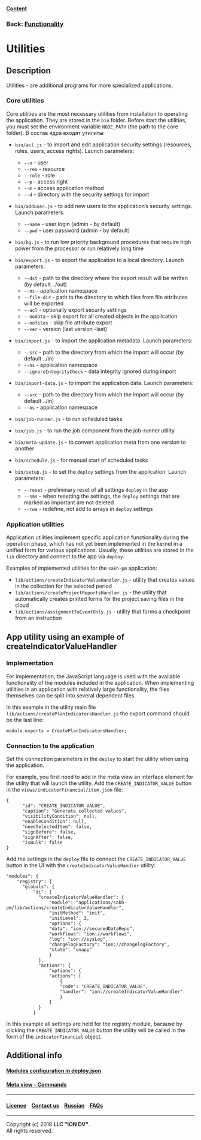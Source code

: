#### [Content](/docs/en/index.md)

### Back: [Functionality](/docs/en/2_system_description/functionality/functionality.md)

# Utilities

## Description

Utilities - are additional programs for more specialized applications.

### Core utilities

Core utilities are the most necessary utilities from installation to operating the application. They are stored in the `bin` folder. Before start the utilities, you must set the environment variable `NODE_PATH` (the path to the core folder).
В состав ядра входят утилиты:

- `bin/acl.js` - to import and edit application security settings (resources, roles, users, access rights). Launch parameters:  
    - `--u` - user   
    - `--res` - resource  
    - `--role` - role  
    - `--p` - access right
    - `--m` - access application method   
    - `--d` - directory with the security settings for import

- `bin/adduser.js` - to add new users to the application’s security settings. Launch parameters:
    - `--name` - user login (admin - by default)   
    - `--pwd` - user password (admin - by default)   

- `bin/bg.js` - to run low priority background procedures that require high power from the processor or run relatively long time
- `bin/export.js` - to export the application to a local directory. Launch parameters:
    - `--dst` - path to the directory where the export result will be written (by default ../out)   
    - `--ns` - application namespace  
    - `--file-dir` - path to the directory to which files from file attributes will be exported  
    - `--acl` - optionally export security settings   
    - `--nodata` - skip export for all created objects in the application  
    - `--nofiles` - skip file attribute export   
    - `--ver` - version (last version -last)

- `bin/import.js` - to import the application metadata. Launch parameters:
    - `--src` - path to the directory from which the import will occur (by default ../in)   
    - `--ns` - application namespace
    - `--ignoreIntegrityCheck` - data integrity ignored during import

- `bin/import-data.js` - to import the application data. Launch parameters:
     - `--src` - path to the directory from which the import will occur (by default ../in)   
     - `--ns` - application namespace

- `bin/job-runner.js` - to run scheduled tasks
- `bin/job.js` - to run the job component from the job-runner utility
- `bin/meta-update.js` - to convert application meta from one version to another
- `bin/schedule.js` - for manual start of scheduled tasks
- `bin/setup.js` - to set the `deploy` settings from the application. Launch parameters:
    - `--reset` - preliminary reset of all settings `deploy` in the app
    - `--sms` - when resetting the settings, the `deploy` settings that are marked as important are not deleted 
    - `--rwa` - redefine, not add to arrays in `deploy` settings

### Application utilities

Application utilities implement specific application functionality during the operation phase, which has not yet been implemented in the kernel in a unified form for various applications. Usually, these utilities are stored in the `lib` directory and connect to the app via `deploy`.

Examples of implemented utilities for the `sakh-pm` application:

- `lib/actions/createIndicatorValueHandler.js` - utility that creates values in the collection for the selected period
- `lib/actions/createProjectReportsHandler.js` - the utility that automatically creates printed forms for the project saving files in the cloud
- `lib/actions/assignmentToEventOnly.js` - utility that forms a checkpoint from an instruction

## App utility using an example of createIndicatorValueHandler 

### Implementation

For implementation, the JavaScript language is used with the available functionality of the modules included in the application. When implementing utilities in an application with relatively large functionality, the files themselves can be split into several dependent files.

In this example in the utility main file `lib/actions/createPlanIndicatorsHandler.js` the export command should be the last line:

```
module.exports = CreatePlanIndicatorsHandler;
```

### Connection to the application

Set the connection parameters in the `deploy` to start the utility when using the application.

For example, you first need to add in the meta view an interface element for the utility that will launch the utility. Add the `CREATE_INDICATOR_VALUE` button in the `views/indicatorFinancial/item.json` file:

```
{
      "id": "CREATE_INDICATOR_VALUE",
      "caption": "Generate collected values",
      "visibilityCondition": null,
      "enableCondition": null,
      "needSelectedItem": false,
      "signBefore": false,
      "signAfter": false,
      "isBulk": false
}
```

Add the settings in the `deploy` file to connect the `CREATE_INDICATOR_VALUE` button in the UI with the `createIndicatorValueHandler` utility:

```
"modules": {
    "registry": {
      "globals": {
          "di": {
            "createIndicatorValueHandler": {
                "module": "applications/sakh-pm/lib/actions/createIndicatorValueHandler",
                "initMethod": "init",
                "initLevel": 2,
                "options": {
                "data": "ion://securedDataRepo",
                "workflows": "ion://workflows",
                "log": "ion://sysLog",
                "changelogFactory": "ion://changelogFactory",
                "state": "onapp"
                }
            },
            "actions": {
                "options": {
                "actions": [
                    {
                    "code": "CREATE_INDICATOR_VALUE",
                    "handler": "ion://createIndicatorValueHandler"
                    }
                ]
            }
          }
```

In this example all settings are held for the registry module, bacause by clicking the `CREATE_INDICATOR_VALUE` button the utility will be called in the form of the `indicatorFinancial` object.

## Additional info

#### [Modules configuration in deploy.json](/docs/en/2_system_description/platform_configuration/deploy_modules.md)

#### [Meta view - Commands](/docs/en/2_system_description/metadata_structure/meta_view/commands.md)

--------------------------------------------------------------------------  


 #### [Licence](/LICENSE) &ensp;  [Contact us](https://iondv.com) &ensp;  [Russian](/docs/ru/2_system_description/functionality/utilities.md)   &ensp; [FAQs](/faqs.md)   <div><img src="https://mc.iondv.com/watch/local/docs/framework" style="position:absolute; left:-9999px;" height=1 width=1 alt="iondv metrics"></div>       



--------------------------------------------------------------------------  

Copyright (c) 2018 **LLC "ION DV"**.   
All rights reserved. 